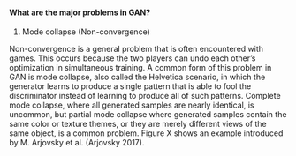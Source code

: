 #### What are the major problems in GAN?
1.	Mode collapse (Non-convergence)

Non-convergence is a general problem that is often encountered with games. This occurs because the two players can undo each other’s optimization in simultaneous training. A common form of this problem in GAN is mode collapse, also called the Helvetica scenario, in which the generator learns to produce a single pattern that is able to fool the discriminator instead of learning to produce all of such patterns. Complete mode collapse, where all generated samples are nearly identical, is uncommon, but partial mode collapse where generated samples contain the same color or texture themes, or they are merely different views of the same object, is a common problem. Figure X shows an example introduced by M. Arjovsky et al. (Arjovsky 2017). 
